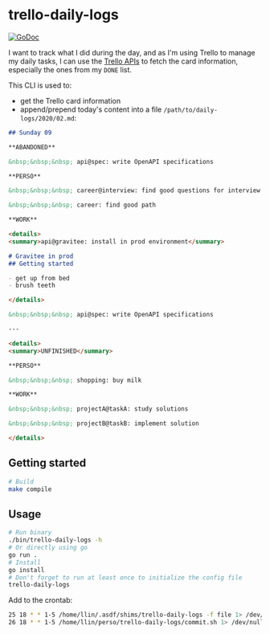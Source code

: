 # trello-daily-logs

[![GoDoc](https://godoc.org/l-lin/trello-daily-logs?status.svg)](https://godoc.org/l-lin/trello-daily-logs)

I want to track what I did during the day, and as I'm using Trello to manage my daily tasks, I can
use the [Trello APIs](https://developers.trello.com/docs/api-introduction) to fetch the card
information, especially the ones from my `DONE` list.

This CLI is used to:

- get the Trello card information
- append/prepend today's content into a file `/path/to/daily-logs/2020/02.md`:

```md
## Sunday 09

**ABANDONED**

&nbsp;&nbsp;&nbsp; api@spec: write OpenAPI specifications

**PERSO**

&nbsp;&nbsp;&nbsp; career@interview: find good questions for interview

&nbsp;&nbsp;&nbsp; career: find good path

**WORK**

<details>
<summary>api@gravitee: install in prod environment</summary>

# Gravitee in prod
## Getting started

- get up from bed
- brush teeth

</details>

&nbsp;&nbsp;&nbsp; api@spec: write OpenAPI specifications

---

<details>
<summary>UNFINISHED</summary>

**PERSO**

&nbsp;&nbsp;&nbsp; shopping: buy milk

**WORK**

&nbsp;&nbsp;&nbsp; projectA@taskA: study solutions

&nbsp;&nbsp;&nbsp; projectB@taskB: implement solution

</details>

```

## Getting started

```bash
# Build
make compile
```

## Usage

```bash
# Run binary
./bin/trello-daily-logs -h
# Or directly using go
go run .
# Install
go install
# Don't forget to run at least once to initialize the config file
trello-daily-logs
```

Add to the crontab:

```bash
25 18 * * 1-5 /home/llin/.asdf/shims/trello-daily-logs -f file 1> /dev/null 2> /tmp/trello-daily-logs.log
26 18 * * 1-5 /home/llin/perso/trello-daily-logs/commit.sh 1> /dev/null 2> /tmp/trello-daily-logs.commit.log
```

